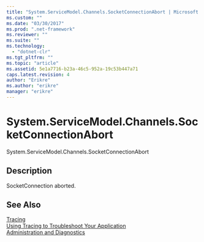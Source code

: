 ```yaml
---
title: "System.ServiceModel.Channels.SocketConnectionAbort | Microsoft Docs"
ms.custom: ""
ms.date: "03/30/2017"
ms.prod: ".net-framework"
ms.reviewer: ""
ms.suite: ""
ms.technology: 
  - "dotnet-clr"
ms.tgt_pltfrm: ""
ms.topic: "article"
ms.assetid: 5e1a7716-b23a-46c5-952a-19c53b447a71
caps.latest.revision: 4
author: "Erikre"
ms.author: "erikre"
manager: "erikre"
---
```

# System.ServiceModel.Channels.SocketConnectionAbort
System.ServiceModel.Channels.SocketConnectionAbort  
  
## Description  
 SocketConnection aborted.  
  
## See Also  
 [Tracing](../../../../../docs/framework/wcf/diagnostics/tracing/index.md)   
 [Using Tracing to Troubleshoot Your Application](../../../../../docs/framework/wcf/diagnostics/tracing/using-tracing-to-troubleshoot-your-application.md)   
 [Administration and Diagnostics](../../../../../docs/framework/wcf/diagnostics/index.md)